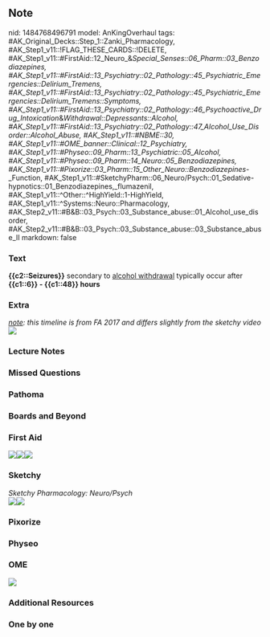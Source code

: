 ## Note
nid: 1484768496791
model: AnKingOverhaul
tags: #AK_Original_Decks::Step_1::Zanki_Pharmacology, #AK_Step1_v11::!FLAG_THESE_CARDS::!DELETE, #AK_Step1_v11::#FirstAid::12_Neuro_&_Special_Senses::06_Pharm::03_Benzodiazepines, #AK_Step1_v11::#FirstAid::13_Psychiatry::02_Pathology::45_Psychiatric_Emergencies::Delirium_Tremens, #AK_Step1_v11::#FirstAid::13_Psychiatry::02_Pathology::45_Psychiatric_Emergencies::Delirium_Tremens::Symptoms, #AK_Step1_v11::#FirstAid::13_Psychiatry::02_Pathology::46_Psychoactive_Drug_Intoxication_&_Withdrawal::Depressants::Alcohol, #AK_Step1_v11::#FirstAid::13_Psychiatry::02_Pathology::47_Alcohol_Use_Disorder::Alcohol_Abuse, #AK_Step1_v11::#NBME::30, #AK_Step1_v11::#OME_banner::Clinical::12_Psychiatry, #AK_Step1_v11::#Physeo::09_Pharm::13_Psychiatric::05_Alcohol, #AK_Step1_v11::#Physeo::09_Pharm::14_Neuro::05_Benzodiazepines, #AK_Step1_v11::#Pixorize::03_Pharm::15_Other_Neuro::Benzodiazepines_-_Function, #AK_Step1_v11::#SketchyPharm::06_Neuro/Psych::01_Sedative-hypnotics::01_Benzodiazepines,_flumazenil, #AK_Step1_v11::^Other::^HighYield::1-HighYield, #AK_Step1_v11::^Systems::Neuro::Pharmacology, #AK_Step2_v11::#B&B::03_Psych::03_Substance_abuse::01_Alcohol_use_disorder, #AK_Step2_v11::#B&B::03_Psych::03_Substance_abuse::03_Substance_abuse_II
markdown: false

### Text
<div>
  <b>{{c2::Seizures}}</b> secondary to <u>alcohol withdrawal</u>
  typically occur after <b>{{c1::6}} - {{c1::48}} hours</b>
</div>

### Extra
<div>
  <i><u>note</u>: this timeline is from FA 2017 and differs
  slightly from the sketchy video</i>
</div>
<div><img src="paste-334831355429366.jpg"></div>

### Lecture Notes


### Missed Questions


### Pathoma


### Boards and Beyond


### First Aid
<img src="paste-761879953670145.jpg"><img src=
"paste-674159541616643.jpg"><img src="paste-765672409792513.jpg">

### Sketchy
<div>
  <i>Sketchy Pharmacology: Neuro/Psych</i>
</div><img src=
"paste-c4ada843eaf0c18ad29b5f9d8b46ba1f7075bc32.png"><img src=
"paste-f845f7bd2283697ca6efebc1268473d70f3aad1f.png">

### Pixorize


### Physeo


### OME
<div class="ome-widget">
  <a href=
  "https://onlinemeded.org/spa/psychiatry?ref=anki"><img src=
  "_OME_AnkiFlashcards_Topic_4.png"></a>
</div>

### Additional Resources


### One by one

